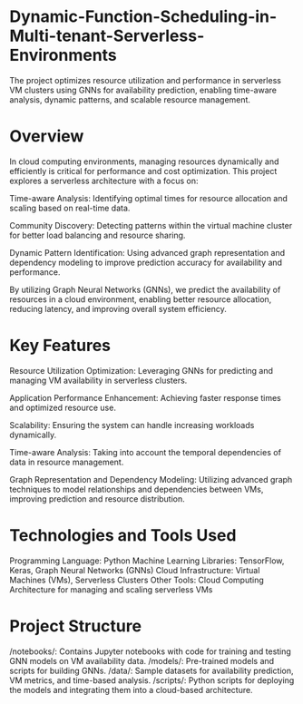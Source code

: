 # Dynamic-Function-Scheduling-in-Multi-tenant-Serverless-Environments
The project optimizes resource utilization and performance in serverless VM clusters using GNNs for availability prediction, enabling time-aware analysis, dynamic patterns, and scalable resource management.
# Overview
In cloud computing environments, managing resources dynamically and efficiently is critical for performance and cost optimization. This project explores a serverless architecture with a focus on:

Time-aware Analysis: Identifying optimal times for resource allocation and scaling based on real-time data.

Community Discovery: Detecting patterns within the virtual machine cluster for better load balancing and resource sharing.

Dynamic Pattern Identification: Using advanced graph representation and dependency modeling to improve prediction accuracy for availability and performance.

By utilizing Graph Neural Networks (GNNs), we predict the availability of resources in a cloud environment, enabling better resource allocation, reducing latency, and improving overall system efficiency.

# Key Features

Resource Utilization Optimization: Leveraging GNNs for predicting and managing VM availability in serverless clusters.

Application Performance Enhancement: Achieving faster response times and optimized resource use.

Scalability: Ensuring the system can handle increasing workloads dynamically.

Time-aware Analysis: Taking into account the temporal dependencies of data in resource management.

Graph Representation and Dependency Modeling: Utilizing advanced graph techniques to model relationships and dependencies between VMs, improving prediction and resource distribution.

# Technologies and Tools Used
Programming Language: Python
Machine Learning Libraries: TensorFlow, Keras, Graph Neural Networks (GNNs)
Cloud Infrastructure: Virtual Machines (VMs), Serverless Clusters
Other Tools: Cloud Computing Architecture for managing and scaling serverless VMs

# Project Structure
/notebooks/: Contains Jupyter notebooks with code for training and testing GNN models on VM availability data.
/models/: Pre-trained models and scripts for building GNNs.
/data/: Sample datasets for availability prediction, VM metrics, and time-based analysis.
/scripts/: Python scripts for deploying the models and integrating them into a cloud-based architecture.
